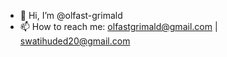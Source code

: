 - 👋 Hi, I’m @olfast-grimald
- 📫 How to reach me: olfastgrimald@gmail.com | swatihuded20@gmail.com

<!---
olfast-grimald/olfast-grimald is a ✨ special ✨ repository because its `README.md` (this file) appears on your GitHub profile.
You can click the Preview link to take a look at your changes.
--->
